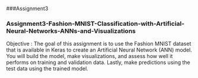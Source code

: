 ###Assignment3
### Assignment3-Fashion-MNIST-Classification-with-Artificial-Neural-Networks-ANNs-and-Visualizations
Objective : The goal of this assignment is to use the Fashion MNIST dataset that is available in Keras to create an Artificial Neural Network (ANN) model. You will build the model, make visualizations, and assess how well it performs on training and validation data. Lastly, make predictions using the test data using the trained model.

